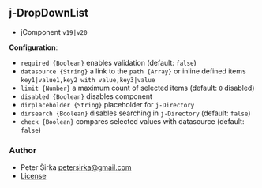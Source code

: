 ## j-DropDownList

- jComponent `v19|v20`

__Configuration__:

- `required {Boolean}` enables validation (default: `false`)
- `datasource {String}` a link to the `path {Array}` or inline defined items `key1|value1,key2 with value,key3|value`
- `limit {Number}` a maximum count of selected items (default: `0` disabled)
- `disabled {Boolean}` disables component
- `dirplaceholder {String}` placeholder for `j-Directory`
- `dirsearch {Boolean}` disables searching in `j-Directory` (default: `false`)
- `check {Boolean}` compares selected values with datasource (default: `false`)

### Author

- Peter Širka <petersirka@gmail.com>
- [License](https://www.totaljs.com/license/)